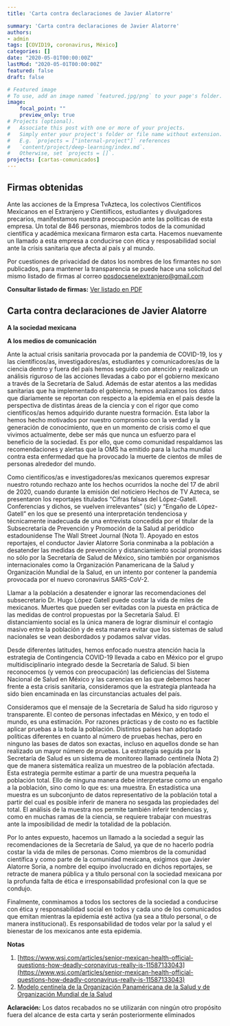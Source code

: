 ```yaml
---
title: 'Carta contra declaraciones de Javier Alatorre'

summary: 'Carta contra declaraciones de Javier Alatorre'
authors:
- admin
tags: [COVID19, coronavirus, México]
categories: []
date: "2020-05-01T00:00:00Z"
lastMod: "2020-05-01T00:00:00Z"
featured: false
draft: false

# Featured image
# To use, add an image named `featured.jpg/png` to your page's folder. 
image:
    focal_point: ""
    preview_only: true
# Projects (optional).
#   Associate this post with one or more of your projects.
#   Simply enter your project's folder or file name without extension.
#   E.g. `projects = ["internal-project"]` references 
#   `content/project/deep-learning/index.md`.
#   Otherwise, set `projects = []`.
projects: [cartas-comunicados]
---
```

## Firmas obtenidas 

Ante las acciones de la Empresa TvAzteca, los colectivos Científicos Mexicanos en el Extranjero y Cientiíficos, estudiantes y divulgadores precarios, manifestamos nuestra preocupación ante las políticas de esta empresa. Un total de 846 personas, miembros todos de la comunidad científica y académica mexicana firmaron esta carta. Hacemos nuevamente un llamado a esta empresa a conducirse con ética y resposabilidad social ante la crísis sanitaria que afecta al país y al mundo.

Por cuestiones de privacidad de datos los nombres de los firmantes no son publicados, para mantener la transparencia se puede hace una solicitud del mismo listado de firmas al correo posdocsenelextranjero@gmail.com

**Consultar listado de firmas:** <a href="Comunicado-Firmas.pdf" target="_blank">Ver listado en PDF</a>


## Carta contra declaraciones de Javier Alatorre 


**A la sociedad mexicana**

**A los medios de comunicación**

Ante la actual crisis sanitaria provocada por la pandemia de COVID-19, los y las científicos/as, investigadores/as, estudiantes y comunicadores/as de la ciencia dentro y fuera del país hemos seguido con atención y realizado un análisis riguroso de las acciones llevadas a cabo por el gobierno mexicano a través de la Secretaría de Salud. Además de estar atentos a las medidas sanitarias que ha implementado el gobierno, hemos analizamos los datos que diariamente se reportan con respecto a la epidemia en el país desde la perspectiva de distintas áreas de la ciencia y con el rigor que como científicos/as hemos adquirido durante nuestra formación. Esta labor la hemos hecho motivados por nuestro compromiso con la verdad y la generación de conocimiento, que en un momento de crisis como el que vivimos actualmente, debe ser más que nunca un esfuerzo para el beneficio de la sociedad. Es por ello, que como comunidad respaldamos las recomendaciones y alertas que la OMS ha emitido para la lucha mundial contra esta enfermedad que ha provocado la muerte de cientos de miles de personas alrededor del mundo.

Como científicos/as e investigadores/as mexicanos queremos expresar nuestro rotundo rechazo ante los hechos ocurridos la noche del 17 de abril de 2020, cuando durante la emisión del noticiero Hechos de TV Azteca, se presentaron los reportajes titulados “Cifras falsas del López-Gatell. Conferencias y dichos, se vuelven irrelevantes” (sic) y “Engaño de López-Gatell” en los que se presentó una interpretación tendenciosa y técnicamente inadecuada de una entrevista concedida por el titular de la Subsecretaría de Prevención y Promoción de la Salud al periódico estadounidense The Wall Street Journal (Nota 1). Apoyado en estos reportajes, el conductor Javier Alatorre Soria conminaba a la población a desatender las medidas de prevención y distanciamiento social promovidas no sólo por la Secretaría de Salud de México, sino también por organismos internacionales como la Organización Panamericana de la Salud y Organización Mundial de la Salud, en un intento por contener la pandemia provocada por el nuevo coronavirus SARS-CoV-2.

Llamar a la población a desatender e ignorar las recomendaciones del subsecretario Dr. Hugo López Gatell puede costar la vida de miles de mexicanos. Muertes que pueden ser evitadas con la puesta en práctica de  las medidas de control propuestas por la Secretaría Salud. El distanciamiento social  es la  única manera de lograr disminuir el contagio masivo entre la población y de esta manera evitar que los sistemas de salud nacionales se vean desbordados y podamos salvar vidas.

Desde diferentes latitudes, hemos enfocado nuestra atención hacia la estrategia de Contingencia COVID-19 llevada a cabo en México por el grupo multidisciplinario integrado desde la Secretaría de Salud. Si bien reconocemos (y vemos con preocupación) las deficiencias del Sistema Nacional de Salud en México y las carencias en las que debemos hacer frente a esta crisis sanitaria, consideramos que la estrategia planteada ha sido bien encaminada en las circunstancias actuales del país. 

Consideramos que el mensaje de la Secretaría de Salud ha sido riguroso y transparente. El conteo de personas infectadas en México, y en todo el mundo, es una estimación. Por razones prácticas y de costo no es factible aplicar pruebas a la toda la población. Distintos países han adoptado políticas diferentes en cuanto al número de pruebas hechas, pero en ninguno las bases de datos son exactas, incluso en aquellos donde se han realizado un mayor número de pruebas. La estrategia seguida por la Secretaría de Salud es un sistema de monitoreo llamado centinela (Nota 2) que de manera sistemática realiza un muestreo de la población afectada. Esta estrategia permite estimar a partir de una muestra pequeña la población total. Ello de ninguna manera debe interpretarse como un engaño a la población, sino como lo que es: una muestra. En estadística una muestra es un subconjunto de datos representativo de la población total a partir del cual es posible inferir de manera no sesgada las propiedades del total. El análisis de la muestra nos permite también inferir tendencias y, como en muchas ramas de la ciencia, se requiere trabajar con muestras ante la imposibilidad de medir la totalidad de la población.

Por lo antes expuesto, hacemos un llamado a la sociedad a seguir las recomendaciones de la Secretaría de Salud, ya que de no hacerlo podría costar la vida de miles de personas. Como miembros de la comunidad científica y como parte de la comunidad mexicana, exigimos que Javier Alatorre Soria, a nombre del equipo involucrado en dichos reportajes, se retracte de manera pública y a título personal con la sociedad mexicana por la profunda falta de ética e irresponsabilidad profesional con la que se condujo.

Finalmente, conminamos a todos los sectores de la sociedad a conducirse con ética y responsabilidad social en todos y cada uno de los comunicados que emitan mientras la epidemia esté activa (ya sea a título personal, o de manera institucional). Es responsabilidad de todos velar por la salud y el bienestar de los mexicanos ante esta epidemia.



**Notas**
1. [https://www.wsj.com/articles/senior-mexican-health-official-questions-how-deadly-coronavirus-really-is-11587133043](https://www.wsj.com/articles/senior-mexican-health-official-questions-how-deadly-coronavirus-really-is-11587133043)
2. [Modelo centinela de la Organización Panaméricana de la Salud y de Organización Mundial de la Salud](https://www.paho.org/revelac-i/wp-content/uploads/2015/10/2015-cha-guia-operativa-vigilancia-centinela-irag.pdf)

**Aclaración:**
Los datos recabados no se utilizarán con ningún otro propósito fuera del alcance de esta carta y serán posteriormente eliminados


